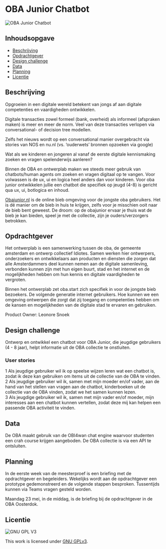 # OBA Junior Chatbot

![OBA Junior Chatbot](https://github.com/cmda-minor-web-cases/oba-junior-chatbot/blob/main/assets/oba-junior-chatbot.jpg?raw=true)

## Inhoudsopgave
  * [Beschrijving](#beschrijving)
  * [Opdrachtgever](#opdrachtgever)
  * [Design challenge](#design-challege)
  * [Data](#data)
  * [Planning](#planning)
  * [Licentie](#licentie)

## Beschrijving
Opgroeien in een digitale wereld betekent van jongs af aan digitale competenties en vaardigheden ontwikkelen.

Digitale transacties zowel formeel (bank, overheid) als informeel (afspraken maken) is meer en meer de norm. Veel van deze transacties verlopen via conversational- of decision tree modellen.

Zelfs het nieuws wordt op een conversational manier overgebracht via stories van NOS en nu.nl (vs. ‘ouderwets’ bronnen opzoeken via google)

Wat als we kinderen en jongeren al vanaf de eerste digitale kennismaking zoeken en vragen spelenderwijs aanleren?

Binnen de OBA en ontwerplab maken we steeds meer gebruik van chatbots/human agents om zoeken en vragen digitaal op te vangen. Voor volwassen is de ux, ui en logica heel anders dan voor kinderen. Voor oba junior ontwikkelen jullie een chatbot die specifiek op jeugd (4-8) is gericht qua ux, ui, botlogica en inhoud.

[Obajunior.nl](https://www.obajunior.nl/) is de online bieb omgeving voor de jongste oba gebruikers. Het is dé manier om de bieb in huis te krijgen, zelfs voor je misschien ooit naar de bieb bent geweest. De droom: op de obajunior ervaar je thuis wat de bieb je kan bieden, speel je met de collectie, zijn je ouders/verzorgers betrokken.

## Opdrachtgever
Het ontwerplab is een samenwerking tussen de oba, de gemeente amsterdam en ontwerp collectief Idiotes. Samen werken hier ontwerpers, onderzoekers en ontwikkelaars aan producten en diensten die zorgen dat alle Amsterdammers deel kunnen nemen aan de digitale samenleving, verbonden kunnen zijn met hun eigen buurt, stad en het internet en de mogelijkheden hebben om hun kennis en digitale vaardigheden te vergroten.

Binnen het ontwerplab zet oba.start zich specifiek in voor de jongste bieb bezoekers. De volgende generatie internet gebruikers. Hoe kunnen we een omgeving ontwerpen die zorgt dat zij toegang en competenties hebben om de kansen en mogelijkheden van de digitale stad te ervaren en gebruiken.

Product Owner: Leonore Snoek

## Design challenge
Ontwerp en ontwikkel een chatbot voor OBA Junior, die jeugdige gebruikers (4 - 8 jaar), helpt informatie uit de OBA collectie te onstluiten.

### User stories
1 Als jeugdige gebruiker wil ik op speelse wijzen leren wat een chatbot is, zodat ik deze kan gebruiken om items uit de collectie van de OBA te vinden.
2 Als jeugdige gebruiker wil ik, samen met mijn moeder en/of vader, aan de hand van het stellen van vragen aan de chatbot, kinderboeken uit de collectie van de OBA vinden, zodat we het samen kunnen lezen.  
3 Als jeugdige gebruiker wil ik, samen met mijn vader en/of moeder, mijn interesses aan een chatbot kunnen vertellen, zodat deze mij kan helpen een passende OBA activiteit te vinden.  

## Data
De OBA maakt gebruik van de OBI4wan chat engine waarvoor studenten een crah course krijgen aangeboden. De OBA collectie is via een API te ontsluiten.

## Planning
In de eerste week van de meesterproef is een briefing met de opdrachtgever en begeleiders. Wekelijks wordt aan de opdrachtgever een prototype gedemonstreerd en de volgende stappen besproken. Tussentijds kunnen via Teams vragen gesteld worden.

Maandag 23 mei, in de middag, is de briefing bij de opdrachtgever in de OBA Oosterdok.

## Licentie

![GNU GPL V3](https://www.gnu.org/graphics/gplv3-127x51.png)

This work is licensed under [GNU GPLv3](./LICENSE).
